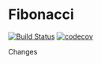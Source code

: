 # Fibonacci
[![Build Status](https://travis-ci.org/CaH4aZzz/Fibonacci.png?branch=master)](https://travis-ci.org/CaH4aZzz/Fibonacci)
[![codecov](https://codecov.io/gh/CaH4aZzz/Fibonacci/branch/master/graph/badge.svg)](https://codecov.io/gh/CaH4aZzz/Fibonacci)

Changes
